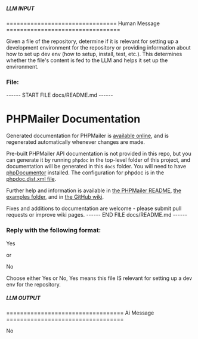 ##### LLM INPUT #####
================================ Human Message =================================

Given a file of the repository, determine if it is relevant for setting up a development environment for the repository or providing information about how to set up dev env (how to setup, install, test, etc.). This determines whether the file's content is fed to the LLM and helps it set up the environment.

### File:
------ START FILE docs/README.md ------
# PHPMailer Documentation

Generated documentation for PHPMailer is [available online](https://phpmailer.github.io/PHPMailer/), and is regenerated automatically whenever changes are made.

Pre-built PHPMailer API documentation is not provided in this repo, but you can generate it by running `phpdoc` in the top-level folder of this project, and documentation will be generated in this `docs` folder. You will need to have [phpDocumentor](https://www.phpdoc.org) installed. The configuration for phpdoc is in the [phpdoc.dist.xml file](https://github.com/PHPMailer/PHPMailer/blob/master/phpdoc.dist.xml).

Further help and information is available in [the PHPMailer README](https://github.com/PHPMailer/PHPMailer/blob/master/README.md), [the examples folder](https://github.com/PHPMailer/PHPMailer/tree/master/examples), and in [the GitHub wiki](https://github.com/PHPMailer/PHPMailer/wiki).

Fixes and additions to documentation are welcome - please submit pull requests or improve wiki pages.
------ END FILE docs/README.md ------

### Reply with the following format:

<rel>Yes</rel>

or

<rel>No</rel>

Choose either Yes or No, Yes means this file IS relevant for setting up a dev env for the repository.

##### LLM OUTPUT #####
================================== Ai Message ==================================

<rel>No</rel>